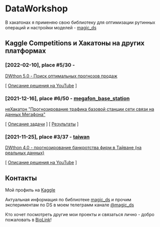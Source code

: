 # DataWorkshop

В хакатонах я применяю свою библиотеку для оптимизации рутинных операций и настройки моделей - [magic_ds](https://github.com/alukyantsev/magic_ds)

## Kaggle Competitions и Хакатоны на других платформах

### [2022-02-10], place #5/30 - [](https://github.com/alukyantsev/dataworkshop/tree/main/sales_forecast)
[DWthon 5.0 - Поиск оптимальных прогнозов продаж](https://www.kaggle.com/c/sales-preiction-ru)

[ [Описание решения на YouTube](https://youtu.be/R0gh4AtM3bU?t=277) ]

### [2021-12-16], place #6/50 - [megafon_base_station](https://github.com/alukyantsev/dataworkshop/tree/main/megafon_base_station)
[неХакатон "Прогнозирование трафика базовой станции сети связи на данных Мегафона"](https://ii-s-nulya.ru/nehakaton)

[ [Описание задачи](https://imcs.dvfu.ru/cats/static/problem_text-cid-5855426.html) ]
[ [Результаты](https://imcs.dvfu.ru/cats/?f=rank_table;cid=5855426) ]

### [2021-11-25], place #3/37 - [taiwan](https://github.com/alukyantsev/dataworkshop/tree/main/taiwan)
[DWthon 4.0 - прогнозирование банкротства фирм в Тайване (на реальных данных)](https://www.kaggle.com/c/dwclub-taiwan-runet)

[ [Описание решения на YouTube](https://youtu.be/xD4HRru2kxY?t=906) ]

## Контакты

Мой профиль на [Kaggle](https://www.kaggle.com/andreylukyantsev)

Актуальная информация по библиотеке [magic_ds](https://github.com/alukyantsev/magic_ds) и прочим экспериментам по DS в моем телеграмм канале [@magic_ds](https://t.me/magic_ds)

Кто хочет посмотреть другие мои проекты и связаться лично - добро пожаловать в [BioLink](https://biolink.cx/al)!
